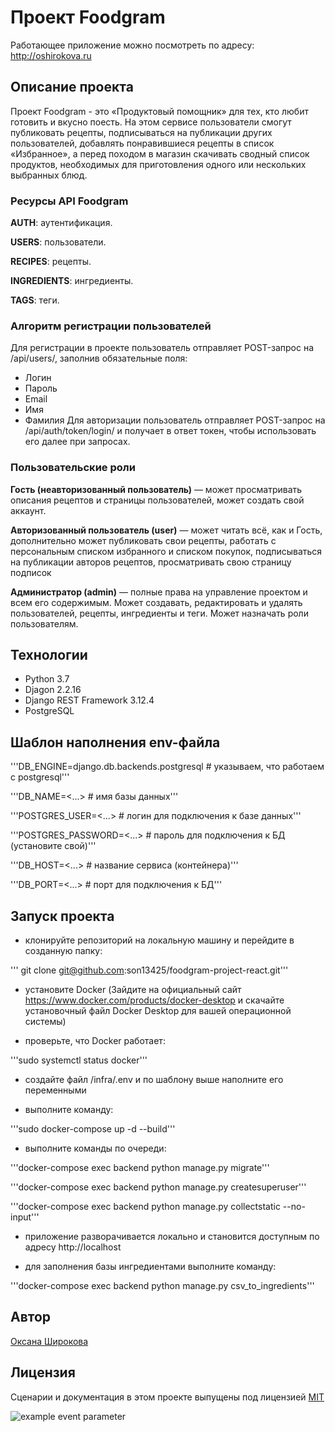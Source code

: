 # Проект Foodgram

Работающее приложение можно посмотреть по адресу: http://oshirokova.ru

## Описание проекта
Проект Foodgram - это «Продуктовый помощник» для тех, кто любит готовить и вкусно поесть. На этом сервисе пользователи смогут публиковать рецепты, подписываться на публикации других пользователей, добавлять понравившиеся рецепты в список «Избранное», а перед походом в магазин скачивать сводный список продуктов, необходимых для приготовления одного или нескольких выбранных блюд.

### Ресурсы API Foodgram
**AUTH**: аутентификация.

**USERS**: пользователи.

**RECIPES**: рецепты.

**INGREDIENTS**: ингредиенты.

**TAGS**: теги.

### Алгоритм регистрации пользователей
Для регистрации в проекте пользователь отправляет POST-запрос на /api/users/, заполнив обязательные поля:
- Логин
- Пароль
- Email
- Имя
- Фамилия
Для авторизации пользователь отправляет POST-запрос на /api/auth/token/login/ и получает в ответ токен, чтобы использовать его далее при запросах.

### Пользовательские роли
**Гость (неавторизованный пользователь)** — может просматривать описания рецептов и страницы пользователей, может создать свой аккаунт.

**Авторизованный пользователь (user)** — может читать всё, как и Гость, дополнительно может публиковать свои рецепты, работать с персональным списком избранного и списком покупок, подписываться на публикации авторов рецептов, просматривать свою страницу подписок

**Администратор (admin)** — полные права на управление проектом и всем его содержимым. Может создавать, редактировать и удалять пользователей, рецепты, ингредиенты и теги. Может назначать роли пользователям.

## Технологии

- Python 3.7
- Djagon 2.2.16
- Django REST Framework 3.12.4
- PostgreSQL

## Шаблон наполнения env-файла

'''DB_ENGINE=django.db.backends.postgresql # указываем, что работаем с postgresql'''

'''DB_NAME=<...> # имя базы данных'''

'''POSTGRES_USER=<...> # логин для подключения к базе данных'''

'''POSTGRES_PASSWORD=<...> # пароль для подключения к БД (установите свой)'''

'''DB_HOST=<...> # название сервиса (контейнера)'''

'''DB_PORT=<...> # порт для подключения к БД'''


## Запуск проекта

- клонируйте репозиторий на локальную машину и перейдите в созданную папку:

''' git clone git@github.com:son13425/foodgram-project-react.git'''

- установите Docker (Зайдите на официальный сайт https://www.docker.com/products/docker-desktop и скачайте установочный файл Docker Desktop для вашей операционной системы)

- проверьте, что Docker работает:

'''sudo systemctl status docker'''

- создайте файл /infra/.env и по шаблону выше наполните его переменными

- выполните команду:

'''sudo docker-compose up -d --build'''

- выполните команды по очереди:

'''docker-compose exec backend python manage.py migrate'''

'''docker-compose exec backend python manage.py createsuperuser'''

'''docker-compose exec backend python manage.py collectstatic --no-input'''

- приложение разворачивается локально и становится доступным по адресу http://localhost

- для заполнения базы ингредиентами выполните команду:

'''docker-compose exec backend python manage.py csv_to_ingredients'''

## Автор
[Оксана Широкова](https://github.com/son13425)

## Лицензия
Сценарии и документация в этом проекте выпущены под лицензией [MIT](https://github.com/son13425/foodgram-project-react/blob/master/COPYING.txt)

![example event parameter](https://github.com/son13425/foodgram-project-react/actions/workflows/foodgram_workflow.yml/badge.svg?event=push)
